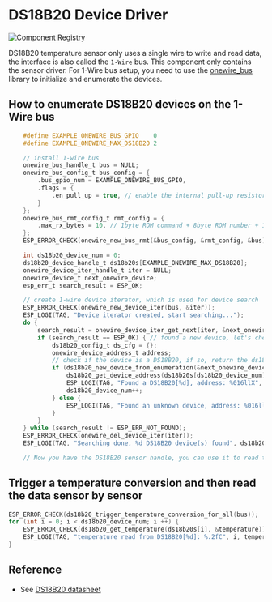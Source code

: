 # DS18B20 Device Driver

[![Component Registry](https://components.espressif.com/components/espressif/ds18b20/badge.svg)](https://components.espressif.com/components/espressif/ds18b20)

DS18B20 temperature sensor only uses a single wire to write and read data, the interface is also called the `1-Wire` bus. This component only contains the sensor driver. For 1-Wire bus setup, you need to use the [onewire_bus](https://components.espressif.com/components/espressif/onewire_bus) library to initialize and enumerate the devices.

## How to enumerate DS18B20 devices on the 1-Wire bus

```c
    #define EXAMPLE_ONEWIRE_BUS_GPIO    0
    #define EXAMPLE_ONEWIRE_MAX_DS18B20 2

    // install 1-wire bus
    onewire_bus_handle_t bus = NULL;
    onewire_bus_config_t bus_config = {
        .bus_gpio_num = EXAMPLE_ONEWIRE_BUS_GPIO,
        .flags = {
            .en_pull_up = true, // enable the internal pull-up resistor in case the external device didn't have one
        }
    };
    onewire_bus_rmt_config_t rmt_config = {
        .max_rx_bytes = 10, // 1byte ROM command + 8byte ROM number + 1byte device command
    };
    ESP_ERROR_CHECK(onewire_new_bus_rmt(&bus_config, &rmt_config, &bus));

    int ds18b20_device_num = 0;
    ds18b20_device_handle_t ds18b20s[EXAMPLE_ONEWIRE_MAX_DS18B20];
    onewire_device_iter_handle_t iter = NULL;
    onewire_device_t next_onewire_device;
    esp_err_t search_result = ESP_OK;

    // create 1-wire device iterator, which is used for device search
    ESP_ERROR_CHECK(onewire_new_device_iter(bus, &iter));
    ESP_LOGI(TAG, "Device iterator created, start searching...");
    do {
        search_result = onewire_device_iter_get_next(iter, &next_onewire_device);
        if (search_result == ESP_OK) { // found a new device, let's check if we can upgrade it to a DS18B20
            ds18b20_config_t ds_cfg = {};
            onewire_device_address_t address;
            // check if the device is a DS18B20, if so, return the ds18b20 handle
            if (ds18b20_new_device_from_enumeration(&next_onewire_device, &ds_cfg, &ds18b20s[ds18b20_device_num]) == ESP_OK) {
                ds18b20_get_device_address(ds18b20s[ds18b20_device_num], &address);
                ESP_LOGI(TAG, "Found a DS18B20[%d], address: %016llX", ds18b20_device_num, address);
                ds18b20_device_num++;
            } else {
                ESP_LOGI(TAG, "Found an unknown device, address: %016llX", next_onewire_device.address);
            }
        }
    } while (search_result != ESP_ERR_NOT_FOUND);
    ESP_ERROR_CHECK(onewire_del_device_iter(iter));
    ESP_LOGI(TAG, "Searching done, %d DS18B20 device(s) found", ds18b20_device_num);

    // Now you have the DS18B20 sensor handle, you can use it to read the temperature
```

## Trigger a temperature conversion and then read the data sensor by sensor

```c
ESP_ERROR_CHECK(ds18b20_trigger_temperature_conversion_for_all(bus));
for (int i = 0; i < ds18b20_device_num; i ++) {
    ESP_ERROR_CHECK(ds18b20_get_temperature(ds18b20s[i], &temperature));
    ESP_LOGI(TAG, "temperature read from DS18B20[%d]: %.2fC", i, temperature);
}
```

## Reference

* See [DS18B20 datasheet](https://www.analog.com/media/en/technical-documentation/data-sheets/ds18b20.pdf)
